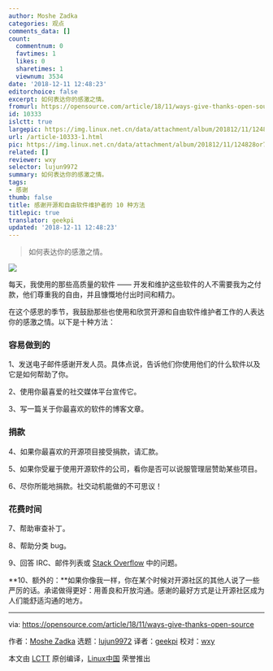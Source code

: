 ```yaml
---
author: Moshe Zadka
categories: 观点
comments_data: []
count:
  commentnum: 0
  favtimes: 1
  likes: 0
  sharetimes: 1
  viewnum: 3534
date: '2018-12-11 12:48:23'
editorchoice: false
excerpt: 如何表达你的感激之情。
fromurl: https://opensource.com/article/18/11/ways-give-thanks-open-source
id: 10333
islctt: true
largepic: https://img.linux.net.cn/data/attachment/album/201812/11/124828or7o15f7srzb1bj1.png
url: /article-10333-1.html
pic: https://img.linux.net.cn/data/attachment/album/201812/11/124828or7o15f7srzb1bj1.png.thumb.jpg
related: []
reviewer: wxy
selector: lujun9972
summary: 如何表达你的感激之情。
tags:
- 感谢
thumb: false
title: 感谢开源和自由软件维护者的 10 种方法
titlepic: true
translator: geekpi
updated: '2018-12-11 12:48:23'
---
```



> 
> 如何表达你的感激之情。
> 
> 
> 


![](/data/attachment/album/201812/11/124828or7o15f7srzb1bj1.png)


每天，我使用的那些高质量的软件 —— 开发和维护这些软件的人不需要我为之付款，他们尊重我的自由，并且慷慨地付出时间和精力。


在这个感恩的季节，我鼓励那些也使用和欣赏开源和自由软件维护者工作的人表达你的感激之情。以下是十种方法：


### 容易做到的


1、发送电子邮件感谢开发人员。具体点说，告诉他们你使用他们的什么软件以及它是如何帮助了你。


2、使用你最喜爱的社交媒体平台宣传它。


3、写一篇关于你最喜欢的软件的博客文章。


### 捐款


4、如果你最喜欢的开源项目接受捐款，请汇款。


5、如果你受雇于使用开源软件的公司，看你是否可以说服管理层赞助某些项目。


6、尽你所能地捐款。社交动机能做的不可思议！


### 花费时间


7、帮助审查补丁。


8、帮助分类 bug。


9、回答 IRC、邮件列表或 [Stack Overflow](https://meta.stackoverflow.com/) 中的问题。


**10、额外的：**如果你像我一样，你在某个时候对开源社区的其他人说了一些严厉的话。承诺做得更好：用善良和开放沟通。感谢的最好方式是让开源社区成为人们能舒适沟通的地方。




---


via: <https://opensource.com/article/18/11/ways-give-thanks-open-source>


作者：[Moshe Zadka](https://opensource.com/users/moshez) 选题：[lujun9972](https://github.com/lujun9972) 译者：[geekpi](https://github.com/geekpi) 校对：[wxy](https://github.com/wxy)


本文由 [LCTT](https://github.com/LCTT/TranslateProject) 原创编译，[Linux中国](https://linux.cn/) 荣誉推出